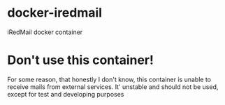 # docker-iredmail
iRedMail docker container

# Don't use this container!
For some reason, that honestly I don't know, this container is unable to receive mails from external services. It' unstable and should not be used, except for test and developing purposes
